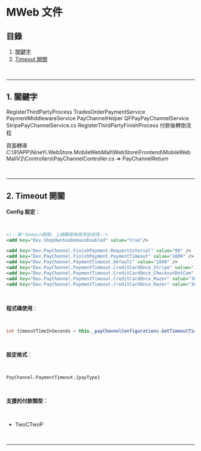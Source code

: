 # MWeb 文件

## 目錄
1. [關鍵字](#1-關鍵字)
2. [Timeout 開關](#2-timeout-開關)

<br>

---

## 1. 關鍵字

RegisterThirdPartyProcess
TradesOrderPaymentService
PaymentMiddlewareService
PayChannelHelper
QFPayPayChannelService
StripePayChannelService.cs
RegisterThirdPartyFinishProcess 付款後轉倒流程

頁面轉導
C:\91APP\NineYi.WebStore.MobileWebMall\WebStore\Frontend\MobileWebMallV2\Controllers\PayChannelController.cs => PayChannelReturn

<br>

---

## 2. Timeout 開關

**Config 設定**：

<br>

```xml
<!--單一Domain開關，上線觀察無異常後拔除-->
<add key="Dev.ShopOwnSsoDomainEnabled" value="true"/>

<add key="Dev.PayChannel.FinishPayment.RequestInterval" value="90" />
<add key="Dev.PayChannel.FinishPayment.PaymentTimeout" value="1800" />
<add key="Dev.PayChannel.PaymentTimeout.Default" value="1800" />
<add key="Dev.PayChannel.PaymentTimeout.CreditCardOnce_Stripe" value="1800" />
<add key="Dev.PayChannel.PaymentTimeout.CreditCardOnce_CheckoutDotCom" value="1800" />
<add key="Dev.PayChannel.PaymentTimeout.CreditCardOnce_Razer" value="3600" />
<add key="Dev.PayChannel.PaymentTimeout.CreditCardOnce_Razer" value="3600" />
```

<br>

**程式碼使用**：

<br>

```csharp
int timeoutTimeInSeconds = this._payChannelConfigurations.GetTimeoutTimeInSeconds(context.PayProfileType);
```

<br>

**設定格式**：

<br>

```
PayChannel.PaymentTimeout.{payType}
```

<br>

**支援的付款類型**：

<br>

- TwoCTwoP

<br>

---